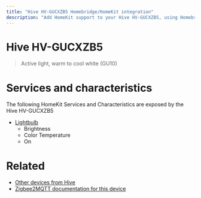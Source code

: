 ```yaml
---
title: "Hive HV-GUCXZB5 Homebridge/HomeKit integration"
description: "Add HomeKit support to your Hive HV-GUCXZB5, using Homebridge, Zigbee2MQTT and homebridge-z2m."
---
```

<!---
This file has been GENERATED using src/docgen/docgen.ts
DO NOT EDIT THIS FILE MANUALLY!
-->
# Hive HV-GUCXZB5
> Active light, warm to cool white (GU10)


# Services and characteristics
The following HomeKit Services and Characteristics are exposed by
the Hive HV-GUCXZB5

* [Lightbulb](../../light.md)
  * Brightness
  * Color Temperature
  * On


# Related
* [Other devices from Hive](../index.md#hive)
* [Zigbee2MQTT documentation for this device](https://www.zigbee2mqtt.io/devices/HV-GUCXZB5.html)